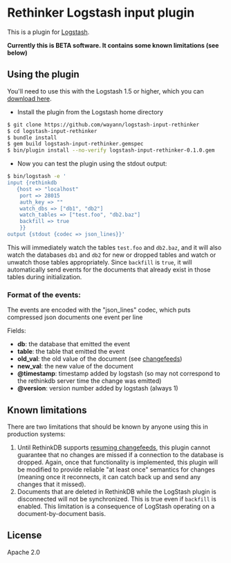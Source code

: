 # Rethinker Logstash input plugin

This is a plugin for [Logstash](https://github.com/elasticsearch/logstash).

**Currently this is BETA software. It contains some known limitations (see below)**

## Using the plugin

You'll need to use this with the Logstash 1.5 or higher, which you can [download here](https://www.elastic.co/downloads/logstash).

- Install the plugin from the Logstash home directory
```sh
$ git clone https://github.com/wayann/logstash-input-rethinker
$ cd logstash-input-rethinker
$ bundle install
$ gem build logstash-input-rethinker.gemspec
$ bin/plugin install --no-verify logstash-input-rethinker-0.1.0.gem
```

- Now you can test the plugin using the stdout output:

```sh
$ bin/logstash -e '
input {rethinkdb
   {host => "localhost"
    port => 28015
    auth_key => ""
    watch_dbs => ["db1", "db2"]
    watch_tables => ["test.foo", "db2.baz"]
    backfill => true
    }}
output {stdout {codec => json_lines}}'
```

This will immediately watch the tables `test.foo` and `db2.baz`, and it will also watch the databases `db1` and `db2` for new or dropped tables and watch or unwatch those tables appropriately. Since `backfill` is `true`, it will automatically send events for the documents that already exist in those tables during initialization.

### Format of the events:

The events are encoded with the "json_lines" codec, which puts compressed json documents one event per line

Fields:

- **db**: the database that emitted the event
- **table**: the table that emitted the event
- **old_val**: the old value of the document (see [changefeeds](http://rethinkdb.com/docs/changefeeds/ruby/))
- **new_val**: the new value of the document
- **@timestamp**: timestamp added by logstash (so may not correspond to the rethinkdb server time the change was emitted)
- **@version**: version number added by logstash (always 1)

## Known limitations

There are two limitations that should be known by anyone using this in production systems:

1. Until RethinkDB supports [resuming changefeeds](https://github.com/rethinkdb/rethinkdb/issues/3471), this plugin cannot guarantee that no changes are missed if a connection to the database is dropped. Again, once that functionality is implemented, this plugin will be modified to provide reliable "at least once" semantics for changes (meaning once it reconnects, it can catch back up and send any changes that it missed).
2. Documents that are deleted in RethinkDB while the LogStash plugin is disconnected will not be synchronized. This is true even if `backfill` is enabled. This limitation is a consequence of LogStash operating on a document-by-document basis.

## License

Apache 2.0
